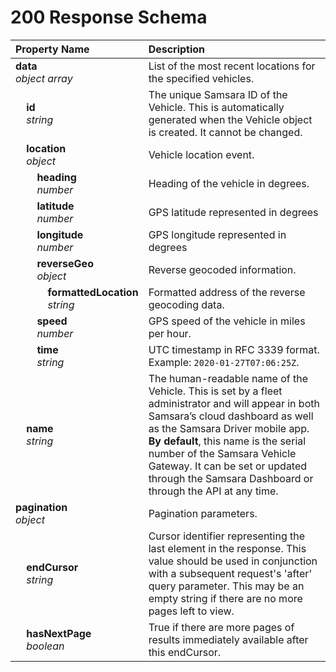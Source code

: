 # 200 Response Schema
| Property Name | Description |
| :------------ | :---------- |
| **data**<br/>_object array_ | List of the most recent locations for the specified vehicles. |
| **&nbsp;&nbsp;&nbsp;&nbsp;id**<br/>_&nbsp;&nbsp;&nbsp;&nbsp;string_ | The unique Samsara ID of the Vehicle. This is automatically generated when the Vehicle object is created. It cannot be changed. |
| **&nbsp;&nbsp;&nbsp;&nbsp;location**<br/>_&nbsp;&nbsp;&nbsp;&nbsp;object_ | Vehicle location event. |
| **&nbsp;&nbsp;&nbsp;&nbsp;&nbsp;&nbsp;&nbsp;&nbsp;heading**<br/>_&nbsp;&nbsp;&nbsp;&nbsp;&nbsp;&nbsp;&nbsp;&nbsp;number_ | Heading of the vehicle in degrees. |
| **&nbsp;&nbsp;&nbsp;&nbsp;&nbsp;&nbsp;&nbsp;&nbsp;latitude**<br/>_&nbsp;&nbsp;&nbsp;&nbsp;&nbsp;&nbsp;&nbsp;&nbsp;number_ | GPS latitude represented in degrees |
| **&nbsp;&nbsp;&nbsp;&nbsp;&nbsp;&nbsp;&nbsp;&nbsp;longitude**<br/>_&nbsp;&nbsp;&nbsp;&nbsp;&nbsp;&nbsp;&nbsp;&nbsp;number_ | GPS longitude represented in degrees |
| **&nbsp;&nbsp;&nbsp;&nbsp;&nbsp;&nbsp;&nbsp;&nbsp;reverseGeo**<br/>_&nbsp;&nbsp;&nbsp;&nbsp;&nbsp;&nbsp;&nbsp;&nbsp;object_ | Reverse geocoded information. |
| **&nbsp;&nbsp;&nbsp;&nbsp;&nbsp;&nbsp;&nbsp;&nbsp;&nbsp;&nbsp;&nbsp;&nbsp;formattedLocation**<br/>_&nbsp;&nbsp;&nbsp;&nbsp;&nbsp;&nbsp;&nbsp;&nbsp;&nbsp;&nbsp;&nbsp;&nbsp;string_ | Formatted address of the reverse geocoding data. |
| **&nbsp;&nbsp;&nbsp;&nbsp;&nbsp;&nbsp;&nbsp;&nbsp;speed**<br/>_&nbsp;&nbsp;&nbsp;&nbsp;&nbsp;&nbsp;&nbsp;&nbsp;number_ | GPS speed of the vehicle in miles per hour. |
| **&nbsp;&nbsp;&nbsp;&nbsp;&nbsp;&nbsp;&nbsp;&nbsp;time**<br/>_&nbsp;&nbsp;&nbsp;&nbsp;&nbsp;&nbsp;&nbsp;&nbsp;string_ | UTC timestamp in RFC 3339 format. Example: `2020-01-27T07:06:25Z`. |
| **&nbsp;&nbsp;&nbsp;&nbsp;name**<br/>_&nbsp;&nbsp;&nbsp;&nbsp;string_ | The human-readable name of the Vehicle. This is set by a fleet administrator and will appear in both Samsara’s cloud dashboard as well as the Samsara Driver mobile app. **By default**, this name is the serial number of the Samsara Vehicle Gateway. It can be set or updated through the Samsara Dashboard or through the API at any time. |
| **pagination**<br/>_object_ | Pagination parameters. |
| **&nbsp;&nbsp;&nbsp;&nbsp;endCursor**<br/>_&nbsp;&nbsp;&nbsp;&nbsp;string_ | Cursor identifier representing the last element in the response. This value should be used in conjunction with a subsequent request's 'after' query parameter. This may be an empty string if there are no more pages left to view. |
| **&nbsp;&nbsp;&nbsp;&nbsp;hasNextPage**<br/>_&nbsp;&nbsp;&nbsp;&nbsp;boolean_ | True if there are more pages of results immediately available after this endCursor. |
